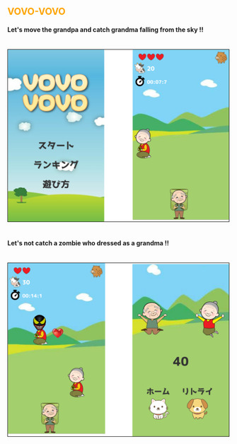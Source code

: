 
## <font color="Orange"> VOVO-VOVO </font>

#### Let's move the grandpa and catch grandma falling from the sky !!
<br>
<img src="https://github.com/takumiw/src/blob/master/title_game1.png"  width="500px" border="1px" style="margin: 0 10px 0 0">
<br><br>

#### Let's not catch a zombie who dressed as a grandma !!
<br>
<img src="https://github.com/takumiw/src/blob/master/game2_game3.png"  width="500px" border="1px"  style="margin: 0 10px 0 0">
